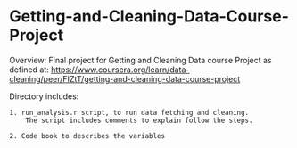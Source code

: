 # Getting-and-Cleaning-Data-Course-Project

Overview:
Final project for Getting and Cleaning Data course Project
as defined at: https://www.coursera.org/learn/data-cleaning/peer/FIZtT/getting-and-cleaning-data-course-project

Directory includes:
~~~~~~~~~~~~~~~~~~~
1. run_analysis.r script, to run data fetching and cleaning. 
    The script includes comments to explain follow the steps.

2. Code book to describes the variables

